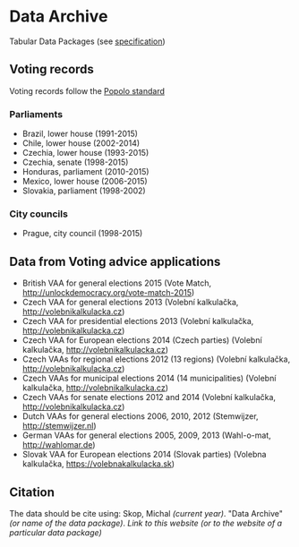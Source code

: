 # Data Archive
Tabular Data Packages (see [specification](http://data.okfn.org/doc/tabular-data-package))

## Voting records
Voting records follow the [Popolo standard](http://www.popoloproject.com)

### Parliaments
* Brazil, lower house (1991-2015)
* Chile, lower house (2002-2014)
* Czechia, lower house (1993-2015)
* Czechia, senate (1998-2015)
* Honduras, parliament (2010-2015)
* Mexico, lower house (2006-2015)
* Slovakia, parliament (1998-2002)

### City councils
* Prague, city council (1998-2015)
 
## Data from Voting advice applications
* British VAA for general elections 2015 (Vote Match, http://unlockdemocracy.org/vote-match-2015)
* Czech VAA for general elections 2013 (Volební kalkulačka, http://volebnikalkulacka.cz)
* Czech VAA for presidential elections 2013 (Volební kalkulačka, http://volebnikalkulacka.cz)
* Czech VAA for European elections 2014 (Czech parties) (Volební kalkulačka, http://volebnikalkulacka.cz)
* Czech VAAs for regional elections 2012 (13 regions) (Volební kalkulačka, http://volebnikalkulacka.cz)
* Czech VAAs for municipal elections 2014 (14 municipalities) (Volební kalkulačka, http://volebnikalkulacka.cz)
* Czech VAAs for senate elections 2012 and 2014 (Volební kalkulačka, http://volebnikalkulacka.cz)
* Dutch VAAs for general elections 2006, 2010, 2012 (Stemwijzer, http://stemwijzer.nl)
* German VAAs for general elections 2005, 2009, 2013 (Wahl-o-mat, http://wahlomar.de)
* Slovak VAA for European elections 2014 (Slovak parties) (Volebna kalkulačka, https://volebnakalkulacka.sk)

## Citation
The data should be cite using:
Skop, Michal *(current year)*. "Data Archive" *(or name of the data package)*. *Link to this website (or to the website of a particular data package)*
